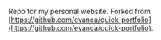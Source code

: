 Repo for my personal website. Forked from [https://github.com/evanca/quick-portfolio](https://github.com/evanca/quick-portfolio).
